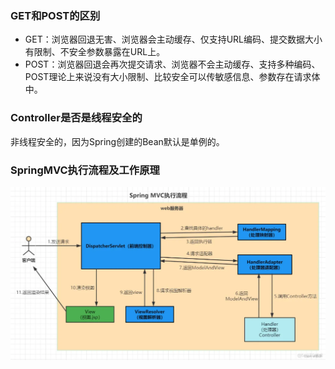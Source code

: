 ### GET和POST的区别
* GET：浏览器回退无害、浏览器会主动缓存、仅支持URL编码、提交数据大小有限制、不安全参数暴露在URL上。
* POST：浏览器回退会再次提交请求、浏览器不会主动缓存、支持多种编码、POST理论上来说没有大小限制、比较安全可以传敏感信息、参数存在请求体中。

### Controller是否是线程安全的
非线程安全的，因为Spring创建的Bean默认是单例的。

### SpringMVC执行流程及工作原理
![alt text](SpringMVC.png)

